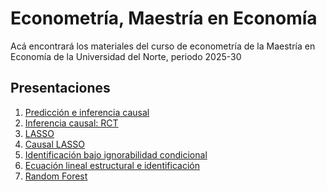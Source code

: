 # Econometría, Maestría en Economía
Acá encontrará los materiales del curso de econometría de la Maestría en Economía de la Universidad del Norte, periodo 2025-30

## Presentaciones

1. [Predicción e inferencia causal](https://uninorte-my.sharepoint.com/:b:/g/personal/andresmv_uninorte_edu_co/Ed7fCvbx4PFCki9BecGQjSoBVQOlC8gpbED3hmeqB1MvLQ?e=oAXCWh)
2. [Inferencia causal: RCT](https://uninorte-my.sharepoint.com/:b:/g/personal/andresmv_uninorte_edu_co/EZ5tWk83tuRKqSCSbV1QRjoBaxaoc8hgo_rKD-eC-1LJXg?e=AVz82e)
3. [LASSO](https://uninorte-my.sharepoint.com/:b:/g/personal/andresmv_uninorte_edu_co/ETwK1rDqJHRBuTeT583eYtcBCjydJrGHlIX1WBcvTL7hiw?e=Pt9rRi)
4. [Causal LASSO](https://uninorte-my.sharepoint.com/:b:/g/personal/andresmv_uninorte_edu_co/Ea18_ljIOZRIjm_AIAl1OFMBUI_bWQkPpfs9jb5XFeVajQ?e=57I7Ll)
5. [Identificación bajo ignorabilidad condicional](https://uninorte-my.sharepoint.com/:b:/g/personal/andresmv_uninorte_edu_co/ERbX9oAECP5Ju_qI4e_niiEB2Emvq-DbaMV52mhg19ZeYQ?e=mmUfUq)
6. [Ecuación lineal estructural e identificación]()
7. [Random Forest](https://uninorte-my.sharepoint.com/:b:/g/personal/andresmv_uninorte_edu_co/EdireD7AzdBMiWJF3n6hoiUB11mVxiaP-l_J-bAFodPwzA?e=aOP7dr)

